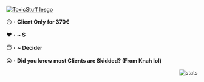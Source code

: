 <a href="https://youtu.be/AaHCAGWFKgQ" target="_blank"> <img src="https://cdn.discordapp.com/attachments/795072867704242187/936383975075758090/XoXLogo.jpg" alt="ToxicStuff lesgo"/></a>

😶・**Client Only for 370€**

❤️・**~ S**

😇・**~ Decider**

😵・**Did you know most Clients are Skidded? (From Knah lol)**

</a><img align="right" src="https://github-readme-stats.vercel.app/api/top-langs/?username=ToxicStuff&layout=compact&count_private=true&theme=midnight-purple" alt="stats" /> </p>
